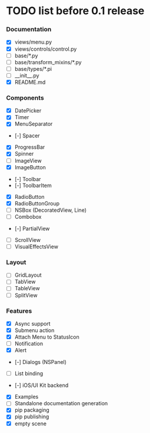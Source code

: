 # TODO list before 0.1 release

### Documentation
- [x] views/menu.py
- [x] views/controls/control.py
- [ ] base/*.py
- [ ] base/transform_mixins/*.py
- [ ] base/types/*.pi
- [ ] \_\_init__.py
- [x] README.md

### Components
- [x] DatePicker
- [x] Timer
- [x] MenuSeparator
- [-] Spacer
- [x] ProgressBar
- [x] Spinner
- [ ] ImageView
- [x] ImageButton
- [-] Toolbar
- [-] ToolbarItem
- [x] RadioButton
- [x] RadioButtonGroup
- [ ] NSBox (DecoratedView, Line)
- [ ] Combobox
- [-] PartialView
- [ ] ScrollView
- [ ] VisualEffectsView

### Layout
- [ ] GridLayout
- [ ] TabView
- [ ] TableView
- [ ] SplitView

### Features
- [x] Async support
- [x] Submenu action
- [x] Attach Menu to StatusIcon
- [ ] Notification
- [x] Alert
- [-] Dialogs (NSPanel)
- [ ] List binding
- [-] iOS/UI Kit backend
- [x] Examples
- [ ] Standalone documentation generation
- [x] pip packaging
- [x] pip publishing
- [x] empty scene
